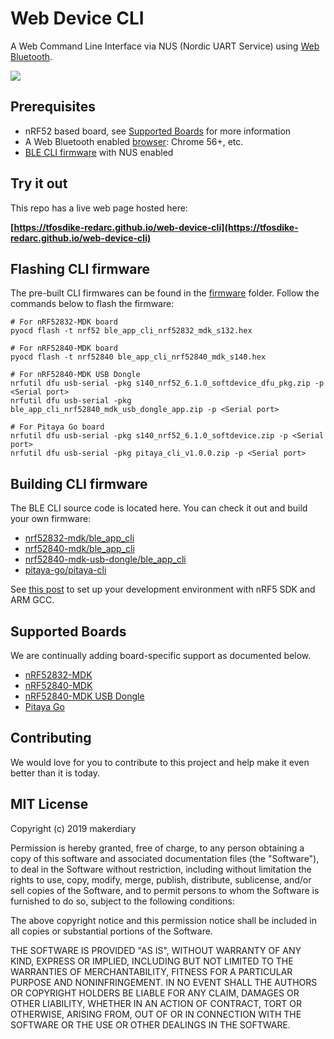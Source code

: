# Web Device CLI

A Web Command Line Interface via NUS (Nordic UART Service) using [Web Bluetooth](https://webbluetoothcg.github.io/web-bluetooth/).

[![](img/web-device-cli-chrome-desktop.png)](https://youtu.be/i6OgX4civrM)

## Prerequisites

* nRF52 based board, see [Supported Boards](#supported-boards) for more information
* A Web Bluetooth enabled [browser](https://github.com/WebBluetoothCG/web-bluetooth/blob/master/implementation-status.md): Chrome 56+, etc.
* [BLE CLI firmware](./firmware) with NUS enabled

## Try it out
This repo has a live web page hosted here:

**[https://tfosdike-redarc.github.io/web-device-cli](https://tfosdike-redarc.github.io/web-device-cli)**

## Flashing CLI firmware

The pre-built CLI firmwares can be found in the [firmware](./firmware) folder. Follow the commands below to flash the firmware:

```
# For nRF52832-MDK board
pyocd flash -t nrf52 ble_app_cli_nrf52832_mdk_s132.hex

# For nRF52840-MDK board
pyocd flash -t nrf52840 ble_app_cli_nrf52840_mdk_s140.hex

# For nRF52840-MDK USB Dongle
nrfutil dfu usb-serial -pkg s140_nrf52_6.1.0_softdevice_dfu_pkg.zip -p <Serial port>
nrfutil dfu usb-serial -pkg ble_app_cli_nrf52840_mdk_usb_dongle_app.zip -p <Serial port>

# For Pitaya Go board
nrfutil dfu usb-serial -pkg s140_nrf52_6.1.0_softdevice.zip -p <Serial port>
nrfutil dfu usb-serial -pkg pitaya_cli_v1.0.0.zip -p <Serial port>

```

## Building CLI firmware

The BLE CLI source code is located here. You can check it out and build your own firmware:

* [nrf52832-mdk/ble_app_cli](https://github.com/makerdiary/nrf52832-mdk/tree/master/examples/nrf5-sdk/ble_app_cli)
* [nrf52840-mdk/ble_app_cli](https://github.com/makerdiary/nrf52840-mdk/tree/master/examples/nrf5-sdk/ble_app_cli)
* [nrf52840-mdk-usb-dongle/ble_app_cli](https://github.com/makerdiary/nrf52840-mdk-usb-dongle/tree/master/examples/nrf5-sdk/ble_app_cli)
* [pitaya-go/pitaya-cli](https://github.com/makerdiary/pitaya-go/tree/master/examples/pitaya_cli)

See [this post](https://blog.makerdiary.com/how-to-use-nrf5-sdk-with-arm-gcc/) to set up your development environment with nRF5 SDK and ARM GCC.


## Supported Boards
We are continually adding board-specific support as documented below.

* [nRF52832-MDK](https://wiki.makerdiary.com/nrf52832-mdk)
* [nRF52840-MDK](https://wiki.makerdiary.com/nrf52840-mdk/)
* [nRF52840-MDK USB Dongle](https://wiki.makerdiary.com/nrf52840-mdk-usb-dongle)
* [Pitaya Go](https://wiki.makerdiary.com/pitaya-go)

## Contributing
We would love for you to contribute to this project and help make it even better than it is today.

## MIT License

Copyright (c) 2019 makerdiary

Permission is hereby granted, free of charge, to any person obtaining a copy
of this software and associated documentation files (the "Software"), to deal
in the Software without restriction, including without limitation the rights
to use, copy, modify, merge, publish, distribute, sublicense, and/or sell
copies of the Software, and to permit persons to whom the Software is
furnished to do so, subject to the following conditions:

The above copyright notice and this permission notice shall be included in all
copies or substantial portions of the Software.

THE SOFTWARE IS PROVIDED "AS IS", WITHOUT WARRANTY OF ANY KIND, EXPRESS OR
IMPLIED, INCLUDING BUT NOT LIMITED TO THE WARRANTIES OF MERCHANTABILITY,
FITNESS FOR A PARTICULAR PURPOSE AND NONINFRINGEMENT. IN NO EVENT SHALL THE
AUTHORS OR COPYRIGHT HOLDERS BE LIABLE FOR ANY CLAIM, DAMAGES OR OTHER
LIABILITY, WHETHER IN AN ACTION OF CONTRACT, TORT OR OTHERWISE, ARISING FROM,
OUT OF OR IN CONNECTION WITH THE SOFTWARE OR THE USE OR OTHER DEALINGS IN THE
SOFTWARE.